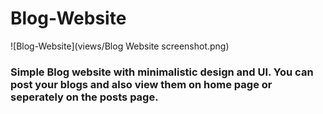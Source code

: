
# Blog-Website
![Blog-Website](views/Blog Website screenshot.png)

### Simple Blog website with minimalistic design and UI. You can post your blogs and also view them on home page or seperately on the posts page. 
